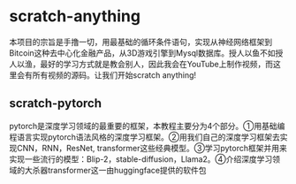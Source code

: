 # scratch-anything

本项目的宗旨是手撸一切，用最基础的循环条件语句，实现从神经网络框架到Bitcoin这种去中心化金融产品，从3D游戏引擎到Mysql数据库。授人以鱼不如授人以渔，最好的学习方式就是教会别人，因此我会在YouTube上制作视频，而这里会有所有视频的源码。让我们开始scratch anything!

## scratch-pytorch

pytorch是深度学习领域的最重要的框架，本教程主要分为4个部分。①用基础编程语言实现pytorch语法风格的深度学习框架。②用我们自己的深度学习框架去实现CNN，RNN，ResNet, transformer这些经典模型。③学习pytorch框架并用来实现一些流行的模型：Blip-2，stable-diffusion，Llama2。④介绍深度学习领域的大杀器transformer这一由huggingface提供的软件包
